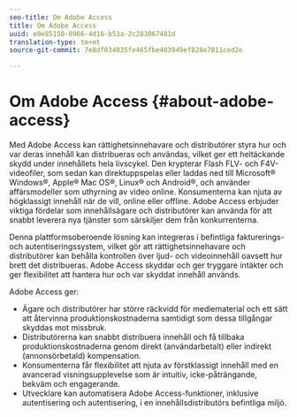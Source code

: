 ```yaml
---
seo-title: Om Adobe Access
title: Om Adobe Access
uuid: e0e85150-8966-4d16-b53a-2c283067481d
translation-type: tm+mt
source-git-commit: 7e8df034035fe465fbe403949ef828e7811ced2e

---
```



# Om Adobe Access {#about-adobe-access}

Med Adobe Access kan rättighetsinnehavare och distributörer styra hur och var deras innehåll kan distribueras och användas, vilket ger ett heltäckande skydd under innehållets hela livscykel. Den krypterar Flash FLV- och F4V-videofiler, som sedan kan direktuppspelas eller laddas ned till Microsoft® Windows®, Apple® Mac OS®, Linux® och Android®, och använder affärsmodeller som uthyrning av video online. Konsumenterna kan njuta av högklassigt innehåll när de vill, online eller offline. Adobe Access erbjuder viktiga fördelar som innehållsägare och distributörer kan använda för att snabbt leverera nya tjänster som särskiljer dem från konkurrenterna.

Denna plattformsoberoende lösning kan integreras i befintliga fakturerings- och autentiseringssystem, vilket gör att rättighetsinnehavare och distributörer kan behålla kontrollen över ljud- och videoinnehåll oavsett hur brett det distribueras. Adobe Access skyddar och ger tryggare intäkter och ger flexibilitet att hantera hur och var skyddat innehåll används.

Adobe Access ger:

* Ägare och distributörer har större räckvidd för mediematerial och ett sätt att återvinna produktionskostnaderna samtidigt som dessa tillgångar skyddas mot missbruk.
* Distributörerna kan snabbt distribuera innehåll och få tillbaka produktionskostnaderna genom direkt (användarbetalt) eller indirekt (annonsörbetald) kompensation.
* Konsumenterna får flexibilitet att njuta av förstklassigt innehåll med en avancerad visningsupplevelse som är intuitiv, icke-påträngande, bekväm och engagerande.
* Utvecklare kan automatisera Adobe Access-funktioner, inklusive autentisering och autentisering, i en innehållsdistributörs befintliga miljö.

